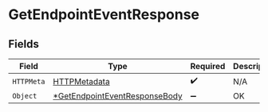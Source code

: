 # GetEndpointEventResponse


## Fields

| Field                                                              | Type                                                               | Required                                                           | Description                                                        |
| ------------------------------------------------------------------ | ------------------------------------------------------------------ | ------------------------------------------------------------------ | ------------------------------------------------------------------ |
| `HTTPMeta`                                                         | [HTTPMetadata](./httpmetadata.md)                                  | :heavy_check_mark:                                                 | N/A                                                                |
| `Object`                                                           | [*GetEndpointEventResponseBody](./getendpointeventresponsebody.md) | :heavy_minus_sign:                                                 | OK                                                                 |